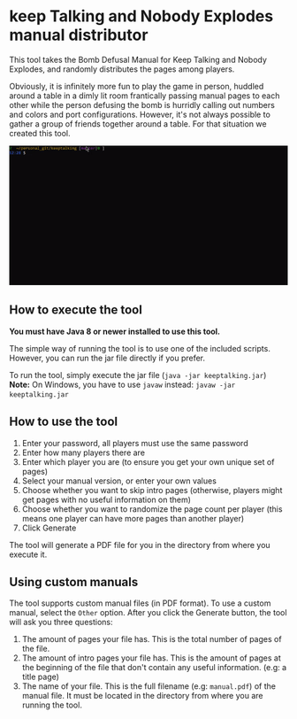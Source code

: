 # keep Talking and Nobody Explodes manual distributor

This tool takes the Bomb Defusal Manual for Keep Talking and Nobody Explodes, and randomly distributes the pages among players.

Obviously, it is infinitely more fun to play the game in person, huddled around a table in a dimly lit room frantically passing manual pages to each other while the person defusing the bomb is hurridly calling out numbers and colors and port configurations. 
However, it's not always possible to gather a group of friends together around a table. 
For that situation we created this tool.

![demo gif](demo.gif)


## How to execute the tool

**You must have Java 8 or newer installed to use this tool.**

The simple way of running the tool is to use one of the included scripts. However, you can run the jar file directly if you prefer.

To run the tool, simply execute the jar file (`java -jar keeptalking.jar`)  
**Note:** On Windows, you have to use `javaw` instead: `javaw -jar keeptalking.jar`

## How to use the tool

1. Enter your password, all players must use the same password
2. Enter how many players there are
3. Enter which player you are (to ensure you get your own unique set of pages)
4. Select your manual version, or enter your own values
5. Choose whether you want to skip intro pages (otherwise, players might get pages with no useful information on them)
6. Choose whether you want to randomize the page count per player (this means one player can have more pages than another player)
7. Click Generate

The tool will generate a PDF file for you in the directory from where you execute it.

## Using custom manuals

The tool supports custom manual files (in PDF format). 
To use a custom manual, select the `Other` option. 
After you click the Generate button, the tool will ask you three questions:

1. The amount of pages your file has. This is the total number of pages of the file.
2. The amount of intro pages your file has. This is the amount of pages at the beginning of the file that don't contain any useful information. (e.g: a title page)
3. The name of your file. This is the full filename (e.g: `manual.pdf`) of the manual file. It must be located in the directory from where you are running the tool.

